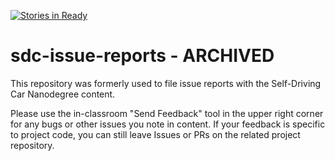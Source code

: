 [![Stories in Ready](https://badge.waffle.io/udacity/sdc-issue-reports.png?label=ready&title=Ready)](https://waffle.io/udacity/sdc-issue-reports)
# sdc-issue-reports - ARCHIVED

This repository was formerly used to file issue reports with the Self-Driving Car Nanodegree content.

Please use the in-classroom "Send Feedback" tool in the upper right corner for any bugs or other issues you note in content. If your feedback is specific to project code, you can still leave Issues or PRs on the related project repository.
